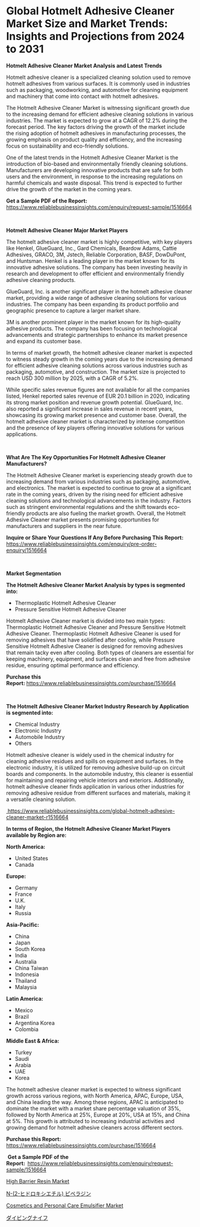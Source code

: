 <p><h1>Global Hotmelt Adhesive Cleaner Market Size and Market Trends: Insights and Projections from 2024 to 2031</h1></p><p><strong>Hotmelt Adhesive Cleaner Market Analysis and Latest Trends</strong></p>
<p><p>Hotmelt adhesive cleaner is a specialized cleaning solution used to remove hotmelt adhesives from various surfaces. It is commonly used in industries such as packaging, woodworking, and automotive for cleaning equipment and machinery that come into contact with hotmelt adhesives.</p><p>The Hotmelt Adhesive Cleaner Market is witnessing significant growth due to the increasing demand for efficient adhesive cleaning solutions in various industries. The market is expected to grow at a CAGR of 12.2% during the forecast period. The key factors driving the growth of the market include the rising adoption of hotmelt adhesives in manufacturing processes, the growing emphasis on product quality and efficiency, and the increasing focus on sustainability and eco-friendly solutions.</p><p>One of the latest trends in the Hotmelt Adhesive Cleaner Market is the introduction of bio-based and environmentally friendly cleaning solutions. Manufacturers are developing innovative products that are safe for both users and the environment, in response to the increasing regulations on harmful chemicals and waste disposal. This trend is expected to further drive the growth of the market in the coming years.</p></p>
<p><strong>Get a Sample PDF of the Report:&nbsp;</strong> <a href="https://www.reliablebusinessinsights.com/enquiry/request-sample/1516664">https://www.reliablebusinessinsights.com/enquiry/request-sample/1516664</a></p>
<p>&nbsp;</p>
<p><strong>Hotmelt Adhesive Cleaner Major Market Players</strong></p>
<p><p>The hotmelt adhesive cleaner market is highly competitive, with key players like Henkel, GlueGuard, Inc., Gard Chemicals, Beardow Adams, Cattie Adhesives, GRACO, 3M, Jstech, Reliable Corporation, BASF, DowDuPont, and Huntsman. Henkel is a leading player in the market known for its innovative adhesive solutions. The company has been investing heavily in research and development to offer efficient and environmentally friendly adhesive cleaning products.</p><p>GlueGuard, Inc. is another significant player in the hotmelt adhesive cleaner market, providing a wide range of adhesive cleaning solutions for various industries. The company has been expanding its product portfolio and geographic presence to capture a larger market share.</p><p>3M is another prominent player in the market known for its high-quality adhesive products. The company has been focusing on technological advancements and strategic partnerships to enhance its market presence and expand its customer base.</p><p>In terms of market growth, the hotmelt adhesive cleaner market is expected to witness steady growth in the coming years due to the increasing demand for efficient adhesive cleaning solutions across various industries such as packaging, automotive, and construction. The market size is projected to reach USD 300 million by 2025, with a CAGR of 5.2%.</p><p>While specific sales revenue figures are not available for all the companies listed, Henkel reported sales revenue of EUR 20.1 billion in 2020, indicating its strong market position and revenue growth potential. GlueGuard, Inc. also reported a significant increase in sales revenue in recent years, showcasing its growing market presence and customer base. Overall, the hotmelt adhesive cleaner market is characterized by intense competition and the presence of key players offering innovative solutions for various applications.</p></p>
<p>&nbsp;</p>
<p><strong>What Are The Key Opportunities For Hotmelt Adhesive Cleaner Manufacturers?</strong></p>
<p><p>The Hotmelt Adhesive Cleaner market is experiencing steady growth due to increasing demand from various industries such as packaging, automotive, and electronics. The market is expected to continue to grow at a significant rate in the coming years, driven by the rising need for efficient adhesive cleaning solutions and technological advancements in the industry. Factors such as stringent environmental regulations and the shift towards eco-friendly products are also fueling the market growth. Overall, the Hotmelt Adhesive Cleaner market presents promising opportunities for manufacturers and suppliers in the near future.</p></p>
<p><strong>Inquire or Share Your Questions If Any Before Purchasing This Report:</strong> <a href="https://www.reliablebusinessinsights.com/enquiry/pre-order-enquiry/1516664">https://www.reliablebusinessinsights.com/enquiry/pre-order-enquiry/1516664</a></p>
<p>&nbsp;</p>
<p><strong>Market Segmentation</strong></p>
<p><strong>The Hotmelt Adhesive Cleaner Market Analysis by types is segmented into:</strong></p>
<p><ul><li>Thermoplastic Hotmelt Adhesive Cleaner</li><li>Pressure Sensitive Hotmelt Adhesive Cleaner</li></ul></p>
<p><p>Hotmelt Adhesive Cleaner market is divided into two main types: Thermoplastic Hotmelt Adhesive Cleaner and Pressure Sensitive Hotmelt Adhesive Cleaner. Thermoplastic Hotmelt Adhesive Cleaner is used for removing adhesives that have solidified after cooling, while Pressure Sensitive Hotmelt Adhesive Cleaner is designed for removing adhesives that remain tacky even after cooling. Both types of cleaners are essential for keeping machinery, equipment, and surfaces clean and free from adhesive residue, ensuring optimal performance and efficiency.</p></p>
<p><strong>Purchase this Report:&nbsp;</strong><a href="https://www.reliablebusinessinsights.com/purchase/1516664">https://www.reliablebusinessinsights.com/purchase/1516664</a></p>
<p>&nbsp;</p>
<p><strong>The Hotmelt Adhesive Cleaner Market Industry Research by Application is segmented into:</strong></p>
<p><ul><li>Chemical Industry</li><li>Electronic Industry</li><li>Automobile Industry</li><li>Others</li></ul></p>
<p><p>Hotmelt adhesive cleaner is widely used in the chemical industry for cleaning adhesive residues and spills on equipment and surfaces. In the electronic industry, it is utilized for removing adhesive build-up on circuit boards and components. In the automobile industry, this cleaner is essential for maintaining and repairing vehicle interiors and exteriors. Additionally, hotmelt adhesive cleaner finds application in various other industries for removing adhesive residue from different surfaces and materials, making it a versatile cleaning solution.</p></p>
<p><a href="https://www.reliablebusinessinsights.com/global-hotmelt-adhesive-cleaner-market-r1516664">&nbsp;https://www.reliablebusinessinsights.com/global-hotmelt-adhesive-cleaner-market-r1516664</a></p>
<p><strong>In terms of Region, the Hotmelt Adhesive Cleaner Market Players available by Region are:</strong></p>
<p>
    <p> <strong> North America: </strong>
        <ul>
            <li>United States</li>
            <li>Canada</li>
        </ul>
        </p> 
    <p> <strong> Europe: </strong>
        <ul>
            <li>Germany</li>
            <li>France</li>
            <li>U.K.</li>
            <li>Italy</li>
            <li>Russia</li>
        </ul>
        </p> 
    <p> <strong> Asia-Pacific: </strong>
        <ul>
            <li>China</li>
            <li>Japan</li>
            <li>South Korea</li>
            <li>India</li>
            <li>Australia</li>
            <li>China Taiwan</li>
            <li>Indonesia</li>
            <li>Thailand</li>
            <li>Malaysia</li>
        </ul>
        </p> 
    <p> <strong> Latin America: </strong>
        <ul>
            <li>Mexico</li>
            <li>Brazil</li>
            <li>Argentina Korea</li>
            <li>Colombia</li>
        </ul>
        </p> 
    <p> <strong> Middle East & Africa: </strong>
        <ul>
            <li>Turkey</li>
            <li>Saudi</li>
            <li>Arabia</li>
            <li>UAE</li>
            <li>Korea</li>
        </ul>
    </p>
    </p>
<p><p>The hotmelt adhesive cleaner market is expected to witness significant growth across various regions, with North America, APAC, Europe, USA, and China leading the way. Among these regions, APAC is anticipated to dominate the market with a market share percentage valuation of 35%, followed by North America at 25%, Europe at 20%, USA at 15%, and China at 5%. This growth is attributed to increasing industrial activities and growing demand for hotmelt adhesive cleaners across different sectors.</p></p>
<p><strong>Purchase this Report: </strong><a href="https://www.reliablebusinessinsights.com/purchase/1516664">https://www.reliablebusinessinsights.com/purchase/1516664</a></p>
<p>&nbsp;<strong>Get a Sample PDF of the Report:&nbsp;&nbsp;</strong><a href="https://www.reliablebusinessinsights.com/enquiry/request-sample/1516664">https://www.reliablebusinessinsights.com/enquiry/request-sample/1516664</a></p>
<p><strong></strong></p>
<p><p><a href="https://github.com/Alonsoolds3wq1d81czn8rbol/Market-Research-Report-List-3/blob/main/high-barrier-resin-market.md">High Barrier Resin Market</a></p><p><a href="https://github.com/andym141978/Market-Research-Report-List-1/blob/main/4523452119255.md">N-(2-ヒドロキシエチル) ピペラジン</a></p><p><a href="https://github.com/KeeganBarrows2023/Market-Research-Report-List-1/blob/main/cosmetics-and-personal-care-emulsifier-market.md">Cosmetics and Personal Care Emulsifier Market</a></p><p><a href="https://github.com/AdellaPrice2023/Market-Research-Report-List-1/blob/main/9424040119256.md">ダイビングナイフ</a></p></p>